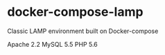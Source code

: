 # docker-compose-lamp
Classic LAMP environment built on Docker-compose

Apache 2.2
MySQL 5.5
PHP 5.6
